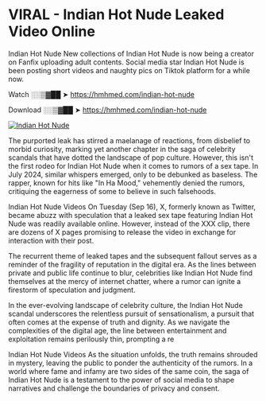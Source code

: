 # VIRAL - Indian Hot Nude Leaked Video Online

Indian Hot Nude New collections of Indian Hot Nude is now being a creator on Fanfix uploading adult contents. Social media star Indian Hot Nude is been posting short videos and naughty pics on Tiktok platform for a while now.

Watch ░░▒▓██ ➤ https://hmhmed.com/indian-hot-nude

Download ░░▒▓██ ➤ https://hmhmed.com/indian-hot-nude

[![Indian Hot Nude](https://i.imgur.com/dJHk4Zq.gif)](https://hmhmed.com/indian-hot-nude)

The purported leak has stirred a maelanage of reactions, from disbelief to morbid curiosity, marking yet another chapter in the saga of celebrity scandals that have dotted the landscape of pop culture. However, this isn't the first rodeo for Indian Hot Nude when it comes to rumors of a sex tape. In July 2024, similar whispers emerged, only to be debunked as baseless. The rapper, known for hits like "In Ha Mood," vehemently denied the rumors, critiquing the eagerness of some to believe in such falsehoods.

Indian Hot Nude Videos
On Tuesday (Sep 16), X, formerly known as Twitter, became abuzz with speculation that a leaked sex tape featuring Indian Hot Nude was readily available online. However, instead of the XXX clip, there are dozens of X pages promising to release the video in exchange for interaction with their post.

The recurrent theme of leaked tapes and the subsequent fallout serves as a reminder of the fragility of reputation in the digital era. As the lines between private and public life continue to blur, celebrities like Indian Hot Nude find themselves at the mercy of internet chatter, where a rumor can ignite a firestorm of speculation and judgment.

In the ever-evolving landscape of celebrity culture, the Indian Hot Nude scandal underscores the relentless pursuit of sensationalism, a pursuit that often comes at the expense of truth and dignity. As we navigate the complexities of the digital age, the line between entertainment and exploitation remains perilously thin, prompting a re

Indian Hot Nude Videos
As the situation unfolds, the truth remains shrouded in mystery, leaving the public to ponder the authenticity of the rumors. In a world where fame and infamy are two sides of the same coin, the saga of Indian Hot Nude is a testament to the power of social media to shape narratives and challenge the boundaries of privacy and consent.
